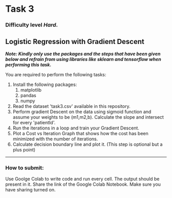 # Task 3 
### Difficulty level _**Hard**_.

## Logistic Regression with Gradient Descent

**_Note: Kindly only use the packages and the steps that have been given below and refrain from using libraries like sklearn and tensorflow when performing this task._** 

You are required to perform the following tasks:

1. Install the following packages:
   1. matplotlib
   2. pandas
   3. numpy
2. Read the dataset 'task3.csv' available in this repository.
3. Perform gradient Descent on the data using sigmoid function and assume your weights to be (m1,m2,b). Calculate the slope and intersect for every 'patientId'.
4. Run the iterations in a loop and train your Gradient Descent.
5. Plot a Cost vs Iteration Graph that shows how the cost has been minimized with the number of iterations. 
6. Calculate decision boundary line and plot it. (This step is optional but a plus point)
------------------------------------------------------------------------------------
### How to submit:
Use Goolge Colab to write code and run every cell. The output should be present in it. Share the link of the Google Colab Notebook. Make sure you have sharing turned on.
